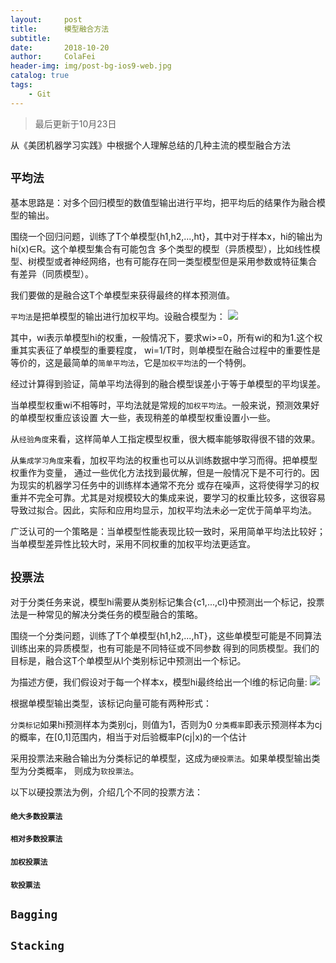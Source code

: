 ```yaml
---
layout:     post
title:      模型融合方法
subtitle:   
date:       2018-10-20
author:     ColaFei
header-img: img/post-bg-ios9-web.jpg
catalog: true
tags:
    - Git
---
```


> 最后更新于10月23日

从《美团机器学习实践》中根据个人理解总结的几种主流的模型融合方法

## ``` 平均法 ```

基本思路是：对多个回归模型的数值型输出进行平均，把平均后的结果作为融合模型的输出。

围绕一个回归问题，训练了T个单模型{h1,h2,...,ht}，其中对于样本x，hi的输出为hi(x)∈R。这个单模型集合有可能包含
多个类型的模型（异质模型），比如线性模型、树模型或者神经网络，也有可能存在同一类型模型但是采用参数或特征集合
有差异（同质模型）。

我们要做的是融合这T个单模型来获得最终的样本预测值。

``` 平均法 ```是把单模型的输出进行加权平均。设融合模型为：
![](https://upload-images.jianshu.io/upload_images/13880974-21bc236ec12d6c45.png?imageMogr2/auto-orient/strip%7CimageView2/2/w/1240)

其中，wi表示单模型hi的权重，一般情况下，要求wi>=0，所有wi的和为1.这个权重其实表征了单模型的重要程度，
wi=1/T时，则单模型在融合过程中的重要性是等价的，这是最简单的``` 简单平均法 ```，它是``` 加权平均法 ```的一个特例。

经过计算得到验证，简单平均法得到的融合模型误差小于等于单模型的平均误差。

当单模型权重wi不相等时，平均法就是常规的``` 加权平均法 ```。一般来说，预测效果好的单模型权重应该设置
大一些，表现稍差的单模型权重设置小一些。

从``` 经验角度 ```来看，这样简单人工指定模型权重，很大概率能够取得很不错的效果。

从``` 集成学习角度 ```来看，加权平均法的权重也可以从训练数据中学习而得。把单模型权重作为变量，
通过一些优化方法找到最优解，但是一般情况下是不可行的。因为现实的机器学习任务中的训练样本通常不充分
或存在噪声，这将使得学习的权重并不完全可靠。尤其是对规模较大的集成来说，要学习的权重比较多，这很容易
导致过拟合。因此，实际和应用均显示，加权平均法未必一定优于简单平均法。

广泛认可的一个策略是：当单模型性能表现比较一致时，采用简单平均法比较好；当单模型差异性比较大时，采用不同权重的加权平均法更适宜。

## ``` 投票法 ```

对于分类任务来说，模型hi需要从类别标记集合{c1,...,cl}中预测出一个标记，投票法是一种常见的解决分类任务的模型融合的策略。

围绕一个分类问题，训练了T个单模型{h1,h2,...,hT}，这些单模型可能是不同算法训练出来的异质模型，也有可能是不同特征或不同参数
得到的同质模型。我们的目标是，融合这T个单模型从l个类别标记中预测出一个标记。

为描述方便，我们假设对于每一个样本x，模型hi最终给出一个l维的标记向量:
![](https://upload-images.jianshu.io/upload_images/13880974-8e4a14c261f1c4d8.png?imageMogr2/auto-orient/strip%7CimageView2/2/w/1240)

根据单模型输出类型，该标记向量可能有两种形式：

``` 分类标记 ```如果hi预测样本为类别cj，则值为1，否则为0
``` 分类概率 ```即表示预测样本为cj的概率，在[0,1]范围内，相当于对后验概率P(cj|x)的一个估计

采用投票法来融合输出为分类标记的单模型，这成为``` 硬投票法 ```。如果单模型输出类型为分类概率，
则成为``` 软投票法 ```。

以下以硬投票法为例，介绍几个不同的投票方法：

#### ``` 绝大多数投票法 ```

#### ``` 相对多数投票法 ```

#### ``` 加权投票法 ```

#### ``` 软投票法 ```

## ``` Bagging ```



## ``` Stacking ```



